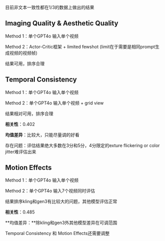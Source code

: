 目前非文本一致性都在1/3的数据上做出的结果

## Imaging Quality & Aesthetic Quality

Method 1：单个GPT4o 输入单个视频

Method 2：Actor-Critic框架 + limited fewshot (limit在于需要是相同prompt生成视频的视频帧)

结果可用，排序合理



## Temporal Consistency

Method 1：单个GPT4o 输入单个视频

Method 2：单个GPT4o 输入单个视频 + grid view

结果相对可用，排序合理

**相关性**：0.402

**均值差异**：比较大，只能尽量调的好看

存在问题：评估结果绝大多数在3分和5分，4分限定的exture flickering or color jitter难评估出来



## Motion Effects

Method 1：单个GPT4o 输入单个视频

Method 2：单个GPT4o 输入7个视频同时评估

结果排序kling和gen3有比较大的问题，其他模型评估正常

**相关性**：0.485

**均值差异：**除kling和gen3外其他模型差异在可调范围



Temporal Consistency 和 Motion Effects还需要调整